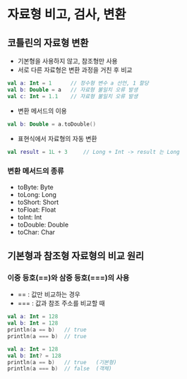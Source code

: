 # 자료형 비고, 검사, 변환

## 코틀린의 자료형 변환

- 기본형을 사용하지 않고, 참조형만 사용
- 서로 다른 자료형은 변환 과정을 거친 후 비교

```kotlin
val a: Int = 1      // 정수형 변수 a 선언, 1 할당
val b: Double = a   // 자료형 불일치 오류 발생
val c: Int = 1.1    // 자료형 불일치 오류 발생
```

- 변환 메서드의 이용

```kotlin
val b: Double = a.toDouble()
```

- 표현식에서 자료형의 자동 변환

```kotlin
val result = 1L + 3     // Long + Int -> result 는 Long
```

### 변환 메서드의 종류

- toByte: Byte
- toLong: Long
- toShort: Short
- toFloat: Float
- toInt: Int
- toDouble: Double
- toChar: Char

## 기본형과 참조형 자료형의 비교 원리

### 이중 등호(==)와 삼중 등호(===)의 사용

- == : 값만 비교하는 경우
- === : 값과 참조 주소를 비교할 때

```kotlin
val a: Int = 128
val b: Int = 128
println(a == b)   // true
println(a === b)  // true
```

```kotlin
val a: Int = 128
val b: Int? = 128
println(a == b)   // true   (기본형)
println(a === b)  // false  (객체)
```